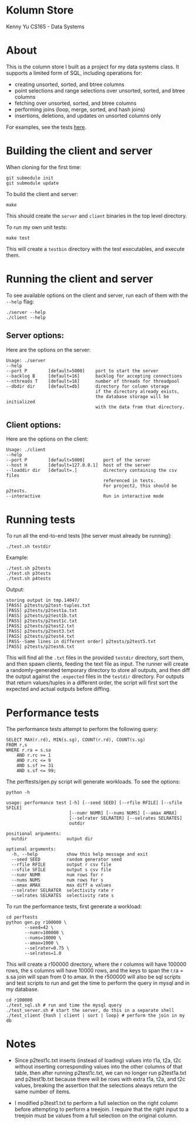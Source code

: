 Kolumn Store
============
Kenny Yu
CS165 - Data Systems


About
=====

This is the column store I built as a project for my data systems class.
It supports a limited form of SQL, including operations for:

* creating unsorted, sorted, and btree columns
* point selections and range selections over unsorted, sorted, and btree columns
* fetching over unsorted, sorted, and btree columns
* performing joins (loop, merge, sorted, and hash joins)
* insertions, deletions, and updates on unsorted columns only

For examples, see the tests
[here](https://bitbucket.org/kennaryisland/cs165-project-tests).


Building the client and server
==============================

When cloning for the first time:

    git submodule init
    git submodule update

To build the client and server:

    make

This should create the `server` and `client` binaries in the top level
directory.

To run my own unit tests:

    make test

This will create a `testbin` directory with the test executables,
and execute them.



Running the client and server
=============================

To see available options on the client and server, run
each of them with the `--help` flag:

    ./server --help
    ./client --help

## Server options:

Here are the options on the server:

    Usage: ./server
    --help
    --port P        [default=5000]    port to start the server
    --backlog B     [default=16]      backlog for accepting connections
    --nthreads T    [default=16]      number of threads for threadpool
    --dbdir dir     [default=db]      directory for column storage
                                      if the directory already exists,
                                      the database storage will be initialized
                                      with the data from that directory.

## Client options:

Here are the options on the client:

    Usage: ./client
    --help
    --port P        [default=5000]       port of the server
    --host H        [default=127.0.0.1]  host of the server
    --loaddir dir   [default=.]          directory containing the csv files
                                         referenced in tests.
                                         For project2, this should be p2tests.
    --interactive                        Run in interactive mode



Running tests
=============

To run all the end-to-end tests [the server must already be running]:

    ./test.sh testdir

Example:

    ./test.sh p2tests
    ./test.sh p3tests
    ./test.sh p4tests

Output:

    storing output in tmp.14047/
    [PASS] p2tests/p2test-tuples.txt
    [PASS] p2tests/p2test1a.txt
    [PASS] p2tests/p2test1b.txt
    [PASS] p2tests/p2test1c.txt
    [PASS] p2tests/p2test2.txt
    [PASS] p2tests/p2test3.txt
    [PASS] p2tests/p2test4.txt
    [PASS--Same lines in different order] p2tests/p2test5.txt
    [PASS] p2tests/p2test6.txt

This will find all the `.txt` files in the provided `testdir` directory,
sort them, and then spawn clients, feeding the text file as input.
The runner will create a randomly-generated temporary directory
to store all outputs, and then diff the output against the
`.expected` files in the `testdir` directory. For outputs
that return values/tuples in a different order, the script
will first sort the expected and actual outputs before diffing.

Performance tests
=================

The performance tests attempt to perform the following query:

    SELECT MAX(r.rd), MIN(s.sg), COUNT(r.rd), COUNT(s.sg)
    FROM r,s
    WHERE r.ra = s.sa
        AND r.rc >= 1
        AND r.rc <= 9
        AND s.sf >= 31
        AND s.sf <= 99;

The perftests/gen.py script will generate workloads. To see the options:

    python -h

    usage: performance test [-h] [--seed SEED] [--rfile RFILE] [--sfile SFILE]
                            [--numr NUMR] [--nums NUMS] [--amax AMAX]
                            [--selrater SELRATER] [--selrates SELRATES]
                            outdir

    positional arguments:
      outdir               output dir

    optional arguments:
      -h, --help           show this help message and exit
      --seed SEED          random generator seed
      --rfile RFILE        output r csv file
      --sfile SFILE        output s csv file
      --numr NUMR          num rows for r
      --nums NUMS          num rows for s
      --amax AMAX          max diff a values
      --selrater SELRATER  selectivity rate r
      --selrates SELRATES  selectivity rate s

To run the performance tests, first generate a workload:

    cd perftests
    python gen.py r100000 \
           --seed=42 \
           --numr=100000 \
           --nums=10000 \
           --amax=1000 \
           --selrater=0.75 \
           --selrates=1.0

This will create a r100000 directory, where the r columns will have
100000 rows, the s columns will have 10000 rows, and the keys
to span the r.ra = s.sa join will span from 0 to amax. In the
r500000 will also be sql scripts and test scripts to run and get
the time to perform the query in mysql and in my database.

    cd r100000
    ./test_sql.sh # run and time the mysql query
    ./test_server.sh # start the server, do this in a separate shell
    ./test_client {hash | client | sort | loop} # perform the join in my db


Notes
=====

* Since p2test1c.txt inserts (instead of loading)
  values into t1a, t2a, t2c without inserting
  corresponding values into the other columns of that table, then
  after running p2test1c.txt, we can no longer run p2test1a.txt and
  p2test1b.txt because there will be rows with extra t1a, t2a, and t2c
  values, breaking the assertion that the selections always return
  the same number of items.

* I modified p3test1.txt to perform a full selection on the right column
  before attempting to perform a treejoin. I require that the right
  input to a treejoin must be values from a full selection on the
  original column.

